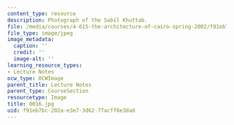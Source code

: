 ```yaml
---
content_type: resource
description: Photograph of the Sabil Khuttab.
file: /media/courses/4-615-the-architecture-of-cairo-spring-2002/f91eb7bc202ae3e73d6277acff8e3dad_0016.jpg
file_type: image/jpeg
image_metadata:
  caption: ''
  credit: ''
  image-alt: ''
learning_resource_types:
- Lecture Notes
ocw_type: OCWImage
parent_title: Lecture Notes
parent_type: CourseSection
resourcetype: Image
title: 0016.jpg
uid: f91eb7bc-202a-e3e7-3d62-77acff8e3dad
---
```


